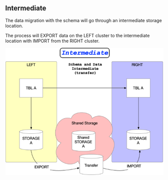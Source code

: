 ## Intermediate

The data migration with the schema will go through an intermediate storage location.  

The process will EXPORT data on the LEFT cluster to the intermediate location with IMPORT from the RIGHT cluster.

![intermediate](./images/intermediate.png)